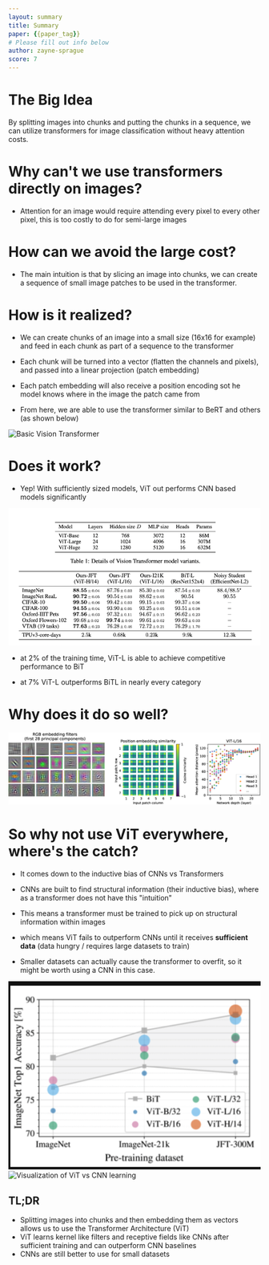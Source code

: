 ```yaml
---
layout: summary
title: Summary
paper: {{paper_tag}}
# Please fill out info below
author: zayne-sprague
score: 7
---
```


# The Big Idea

By splitting images into chunks and putting the chunks in a sequence, we can utilize transformers for image classification without heavy attention costs.

# Why can't we use transformers directly on images?

- Attention for an image would require attending every pixel to every other pixel, this is too costly to do for semi-large images

# How can we avoid the large cost?

- The main intuition is that by slicing an image into chunks, we can create a sequence of small image patches to be used in the transformer.

# How is it realized?

- We can create chunks of an image into a small size (16x16 for example) and feed in each chunk as part of a sequence to the transformer

- Each chunk will be turned into a vector (flatten the channels and pixels), and passed into a linear projection (patch embedding)
  
- Each patch embedding will also receive a position encoding sot he model knows where in the image the patch came from

- From here, we are able to use the transformer similar to BeRT and others (as shown below)

![Basic Vision Transformer](dosovitskiy2020an_2_a.gif)

# Does it work?

- Yep! With sufficiently sized models, ViT out performs CNN based models significantly

![Results table](dosovitskiy2020an_2_b.png)

- at 2% of the training time, ViT-L is able to achieve competitive performance to BiT
  
- at 7% ViT-L outperforms BiTL in nearly every category

# Why does it do so well?

![Visualization of ViT Features](dosovitskiy2020an_2_e.png)

# So why not use ViT everywhere, where's the catch?

- It comes down to the inductive bias of CNNs vs Transformers

- CNNs are built to find structural information (their inductive bias), where as a transformer does not have this "intuition"

- This means a transformer must be trained to pick up on structural information within images

- which means ViT fails to outperform CNNs until it receives **sufficient data** (data hungry / requires large datasets to train)

- Smaller datasets can actually cause the transformer to overfit, so it might be worth using a CNN in this case.

![Example of ViT vs Dataset Size](dosovitskiy2020an_2_c.png)
![Visualization of ViT vs CNN learning](dosovitskiy2020an_2_d.gif)


## TL;DR
- Splitting images into chunks and then embedding them as vectors allows us to use the Transformer Architecture (ViT)
- ViT learns kernel like filters and receptive fields like CNNs after sufficient training and can outperform CNN baselines
- CNNs are still better to use for small datasets